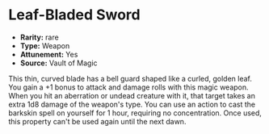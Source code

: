 
# Leaf-Bladed Sword

* **Rarity:** rare
* **Type:** Weapon
* **Attunement:** Yes
* **Source:** Vault of Magic


This thin, curved blade has a bell guard shaped like a curled, golden leaf. You gain a +1 bonus to attack and damage rolls with this magic weapon. When you hit an aberration or undead creature with it, that target takes an extra 1d8 damage of the weapon's type. You can use an action to cast the barkskin spell on yourself for 1 hour, requiring no concentration. Once used, this property can't be used again until the next dawn.
